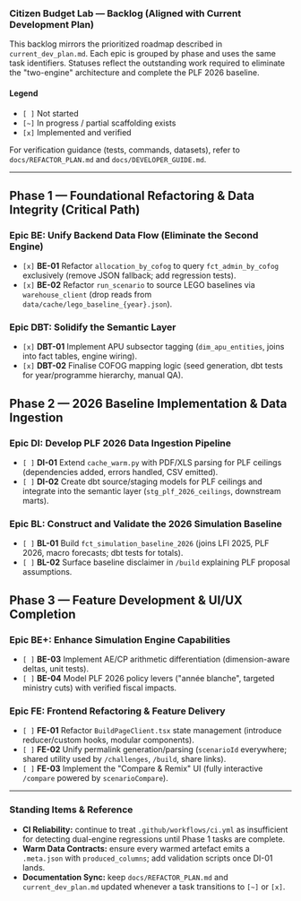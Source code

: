### Citizen Budget Lab — Backlog (Aligned with Current Development Plan)

This backlog mirrors the prioritized roadmap described in `current_dev_plan.md`. Each epic is grouped by phase and uses the same task identifiers. Statuses reflect the outstanding work required to eliminate the "two-engine" architecture and complete the PLF 2026 baseline.

#### Legend

- `[ ]` Not started
- `[~]` In progress / partial scaffolding exists
- `[x]` Implemented and verified

For verification guidance (tests, commands, datasets), refer to `docs/REFACTOR_PLAN.md` and `docs/DEVELOPER_GUIDE.md`.

---

## Phase 1 — Foundational Refactoring & Data Integrity (**Critical Path**)

### Epic BE: Unify Backend Data Flow (Eliminate the Second Engine)
- `[x]` **BE-01** Refactor `allocation_by_cofog` to query `fct_admin_by_cofog` exclusively (remove JSON fallback; add regression tests).
- `[x]` **BE-02** Refactor `run_scenario` to source LEGO baselines via `warehouse_client` (drop reads from `data/cache/lego_baseline_{year}.json`).

### Epic DBT: Solidify the Semantic Layer
- `[x]` **DBT-01** Implement APU subsector tagging (`dim_apu_entities`, joins into fact tables, engine wiring).
- `[x]` **DBT-02** Finalise COFOG mapping logic (seed generation, dbt tests for year/programme hierarchy, manual QA).

## Phase 2 — 2026 Baseline Implementation & Data Ingestion

### Epic DI: Develop PLF 2026 Data Ingestion Pipeline
- `[ ]` **DI-01** Extend `cache_warm.py` with PDF/XLS parsing for PLF ceilings (dependencies added, errors handled, CSV emitted).
- `[ ]` **DI-02** Create dbt source/staging models for PLF ceilings and integrate into the semantic layer (`stg_plf_2026_ceilings`, downstream marts).

### Epic BL: Construct and Validate the 2026 Simulation Baseline
- `[ ]` **BL-01** Build `fct_simulation_baseline_2026` (joins LFI 2025, PLF 2026, macro forecasts; dbt tests for totals).
- `[ ]` **BL-02** Surface baseline disclaimer in `/build` explaining PLF proposal assumptions.

## Phase 3 — Feature Development & UI/UX Completion

### Epic BE+: Enhance Simulation Engine Capabilities
- `[ ]` **BE-03** Implement AE/CP arithmetic differentiation (dimension-aware deltas, unit tests).
- `[ ]` **BE-04** Model PLF 2026 policy levers ("année blanche", targeted ministry cuts) with verified fiscal impacts.

### Epic FE: Frontend Refactoring & Feature Delivery
- `[ ]` **FE-01** Refactor `BuildPageClient.tsx` state management (introduce reducer/custom hooks, modular components).
- `[ ]` **FE-02** Unify permalink generation/parsing (`scenarioId` everywhere; shared utility used by `/challenges`, `/build`, share links).
- `[ ]` **FE-03** Implement the "Compare & Remix" UI (fully interactive `/compare` powered by `scenarioCompare`).

---

### Standing Items & Reference

- **CI Reliability:** continue to treat `.github/workflows/ci.yml` as insufficient for detecting dual-engine regressions until Phase 1 tasks are complete.
- **Warm Data Contracts:** ensure every warmed artefact emits a `.meta.json` with `produced_columns`; add validation scripts once DI-01 lands.
- **Documentation Sync:** keep `docs/REFACTOR_PLAN.md` and `current_dev_plan.md` updated whenever a task transitions to `[~]` or `[x]`.
